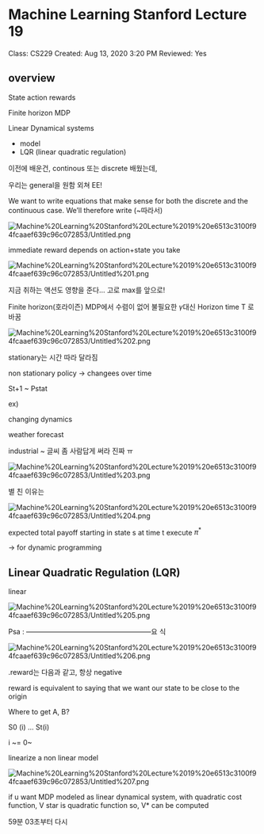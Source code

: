 # Machine Learning Stanford Lecture 19

Class: CS229
Created: Aug 13, 2020 3:20 PM
Reviewed: Yes

## overview

State action rewards

Finite horizon MDP

Linear Dynamical systems

- model
- LQR (linear quadratic regulation)

이전에 배운건, continous 또는 discrete 배웠는데,

우리는 general을 원함 외쳐 EE!

We want to write equations that make sense for both the discrete and
the continuous case. We’ll therefore write (~따라서)

![Machine%20Learning%20Stanford%20Lecture%2019%20e6513c3100f94fcaaef639c96c072853/Untitled.png](Machine%20Learning%20Stanford%20Lecture%2019%20e6513c3100f94fcaaef639c96c072853/Untitled.png)

immediate reward depends on action+state you take

![Machine%20Learning%20Stanford%20Lecture%2019%20e6513c3100f94fcaaef639c96c072853/Untitled%201.png](Machine%20Learning%20Stanford%20Lecture%2019%20e6513c3100f94fcaaef639c96c072853/Untitled%201.png)

지금 취하는 액션도 영향을 준다... 고로 max를 앞으로!

Finite horizon(호라이즌) MDP에서 수렴이 없어 불필요한 $\gamma$대신  Horizon time T 로 바꿈

![Machine%20Learning%20Stanford%20Lecture%2019%20e6513c3100f94fcaaef639c96c072853/Untitled%202.png](Machine%20Learning%20Stanford%20Lecture%2019%20e6513c3100f94fcaaef639c96c072853/Untitled%202.png)

stationary는 시간 따라 달라짐

non stationary policy → changees over time

St+1 ~ Pstat

ex)

changing dynamics

weather forecast

industrial ~ 글씨 좀 사람답게 써라 진짜 ㅠ

![Machine%20Learning%20Stanford%20Lecture%2019%20e6513c3100f94fcaaef639c96c072853/Untitled%203.png](Machine%20Learning%20Stanford%20Lecture%2019%20e6513c3100f94fcaaef639c96c072853/Untitled%203.png)

별 친 이유는 

![Machine%20Learning%20Stanford%20Lecture%2019%20e6513c3100f94fcaaef639c96c072853/Untitled%204.png](Machine%20Learning%20Stanford%20Lecture%2019%20e6513c3100f94fcaaef639c96c072853/Untitled%204.png)

expected total payoff starting in state s at time t execute $\pi^*$

→ for dynamic programming

## Linear Quadratic Regulation (LQR)

linear 

![Machine%20Learning%20Stanford%20Lecture%2019%20e6513c3100f94fcaaef639c96c072853/Untitled%205.png](Machine%20Learning%20Stanford%20Lecture%2019%20e6513c3100f94fcaaef639c96c072853/Untitled%205.png)

Psa : ——————————————————요 식

![Machine%20Learning%20Stanford%20Lecture%2019%20e6513c3100f94fcaaef639c96c072853/Untitled%206.png](Machine%20Learning%20Stanford%20Lecture%2019%20e6513c3100f94fcaaef639c96c072853/Untitled%206.png)

.reward는 다음과 같고, 항상 negative

reward is equivalent to saying that we want our state to be close to the origin

Where to get A, B?

S0 (i) ... St(i)

i ~= 0~

linearize a non linear model

![Machine%20Learning%20Stanford%20Lecture%2019%20e6513c3100f94fcaaef639c96c072853/Untitled%207.png](Machine%20Learning%20Stanford%20Lecture%2019%20e6513c3100f94fcaaef639c96c072853/Untitled%207.png)

if u want  MDP modeled as linear dynamical system, with quadratic cost function, V star is quadratic function so, V* can be computed

59분 03초부터 다시